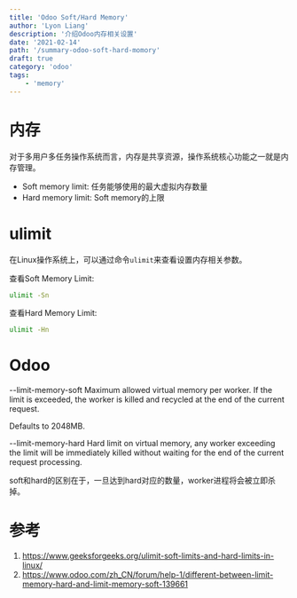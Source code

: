 ```yaml
---
title: 'Odoo Soft/Hard Memory'
author: 'Lyon Liang'
description: '介绍Odoo内存相关设置'
date: '2021-02-14'
path: '/summary-odoo-soft-hard-momory'
draft: true
category: 'odoo'
tags: 
    - 'memory'
---
```


# 内存

对于多用户多任务操作系统而言，内存是共享资源，操作系统核心功能之一就是内存管理。

- Soft memory limit: 任务能够使用的最大虚拟内存数量
- Hard memory limit: Soft memory的上限

# ulimit

在Linux操作系统上，可以通过命令`ulimit`来查看设置内存相关参数。

查看Soft Memory Limit:

```bash
ulimit -Sn
```

查看Hard Memory Limit:

```bash
ulimit -Hn
```

# Odoo

--limit-memory-soft <limit>
Maximum allowed virtual memory per worker. If the limit is exceeded, the worker is killed and recycled at the end of the current request.

Defaults to 2048MB.

--limit-memory-hard <limit>
Hard limit on virtual memory, any worker exceeding the limit will be immediately killed without waiting for the end of the current request processing.

soft和hard的区别在于，一旦达到hard对应的数量，worker进程将会被立即杀掉。

# 参考

1. https://www.geeksforgeeks.org/ulimit-soft-limits-and-hard-limits-in-linux/
2. https://www.odoo.com/zh_CN/forum/help-1/different-between-limit-memory-hard-and-limit-memory-soft-139661